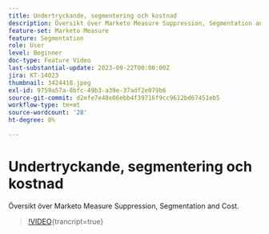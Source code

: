 ```yaml
---
title: Undertryckande, segmentering och kostnad
description: Översikt över Marketo Measure Suppression, Segmentation and Cost.
feature-set: Marketo Measure
feature: Segmentation
role: User
level: Beginner
doc-type: Feature Video
last-substantial-update: 2023-09-22T00:00:00Z
jira: KT-14023
thumbnail: 3424418.jpeg
exl-id: 9759a57a-0bfc-49b3-a39e-37adf2e079b6
source-git-commit: d2efe7e48e06ebb4f39716f9cc9612bd67451eb5
workflow-type: tm+mt
source-wordcount: '28'
ht-degree: 0%

---
```


# Undertryckande, segmentering och kostnad

Översikt över Marketo Measure Suppression, Segmentation and Cost.

>[!VIDEO](https://video.tv.adobe.com/v/3453228/?learn=on&captions=swe){trancript=true}
